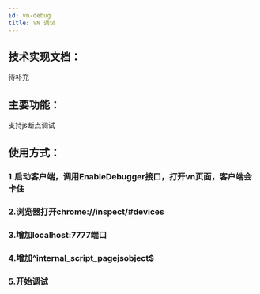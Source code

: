 ```yaml
---
id: vn-debug
title: VN 调试
---
```


## 技术实现文档：
待补充

## 主要功能：
支持js断点调试

## 使用方式：

### 1.启动客户端，调用EnableDebugger接口，打开vn页面，客户端会卡住

### 2.浏览器打开chrome://inspect/#devices

### 3.增加localhost:7777端口

### 4.增加^internal_script_pagejsobject$

### 5.开始调试

